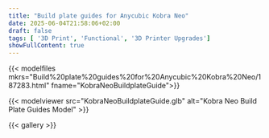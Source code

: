 ```yaml
---
title: "Build plate guides for Anycubic Kobra Neo"
date: 2025-06-04T21:58:06+02:00
draft: false
tags: [ '3D Print', 'Functional', '3D Printer Upgrades']
showFullContent: true
---
```


{{< modelfiles mkrs="Build%20plate%20guides%20for%20Anycubic%20Kobra%20Neo/187283.html" fname="KobraNeoBuildplateGuide">}}

{{< modelviewer src="KobraNeoBuildplateGuide.glb" alt="Kobra Neo Build Plate Guides Model" >}}

{{< gallery >}}